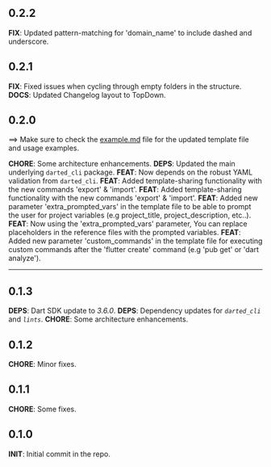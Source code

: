 ## 0.2.2
**FIX**: Updated pattern-matching for 'domain_name' to include dashed and underscore.

## 0.2.1
**FIX**: Fixed issues when cycling through empty folders in the structure.
**DOCS**: Updated Changelog layout to TopDown.

## 0.2.0
==> Make sure to check the [example.md](example\example.md) file for the updated template file and usage examples.

**CHORE**: Some architecture enhancements.
**DEPS**: Updated the main underlying `darted_cli` package.
**FEAT**: Now depends on the robust YAML validation from `darted_cli`.
**FEAT**: Added template-sharing functionality with the new commands 'export' & 'import'.
**FEAT**: Added template-sharing functionality with the new commands 'export' & 'import'.
**FEAT**: Added new parameter 'extra_prompted_vars' in the template file to be able to prompt the user for project variables (e.g project_title, project_description, etc..).
**FEAT**: Now using the 'extra_prompted_vars' parameter, You can replace placeholders in the reference files with the prompted variables.
**FEAT**: Added new parameter 'custom_commands' in the template file for executing custom commands after the 'flutter create' command (e.g 'pub get' or 'dart analyze').

----

## 0.1.3

**DEPS**: Dart SDK update to _3.6.0_.
**DEPS**: Dependency updates for _`darted_cli`_ and _`lints`_.
**CHORE**: Some architecture enhancements.

## 0.1.2

**CHORE**: Minor fixes.

## 0.1.1

**CHORE**: Some fixes.

## 0.1.0

**INIT**: Initial commit in the repo.

